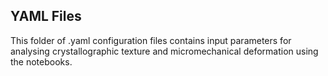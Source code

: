 YAML Files
-----------

This folder of .yaml configuration files contains input parameters for analysing crystallographic texture and micromechanical deformation using the notebooks.